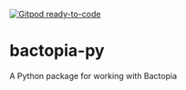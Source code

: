[![Gitpod ready-to-code](https://img.shields.io/badge/Gitpod-ready--to--code-908a85?logo=gitpod)](https://gitpod.io/#https://github.com/bactopia/bactopia-py)

# bactopia-py
A Python package for working with Bactopia
